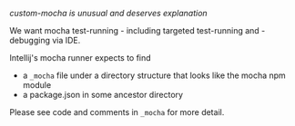 *custom-mocha is unusual and deserves explanation*

We want mocha test-running - including targeted test-running
and -debugging via IDE.

Intellij's mocha runner expects to find
* a `_mocha` file under a directory structure that looks like
  the mocha npm module
* a package.json in some ancestor directory

Please see code and comments in `_mocha` for more detail.

